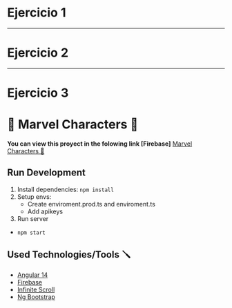 # Ejercicio 1


------------------------------------
# Ejercicio 2


------------------------------------
# Ejercicio 3

# 🦾 Marvel Characters 🦸

**You can view this proyect in the folowing link [Firebase]**
[Marvel Characters 🧪](https://marvel-front.web.app/#/characters)

## Run Development 
1. Install dependencies: `npm install`
2. Setup envs: 
   - Create enviroment.prod.ts and enviroment.ts
   - Add apikeys
2. Run server
- `npm start`

## Used Technologies/Tools 🪛

- [Angular 14](https://angular.io/)
- [Firebase](https://firebase.google.com/?hl=es-419&gclid=Cj0KCQjwxb2XBhDBARIsAOjDZ36FenpIxgp-Gwfm3ZArrBrIFC3WdpXncJwPiIUPGIXDo9PVr10qBO0aAgNmEALw_wcB&gclsrc=aw.ds)
- [Infinite Scroll](https://www.npmjs.com/package/ngx-infinite-scroll)
- [Ng Bootstrap](https://ng-bootstrap.github.io/#/home)
##
